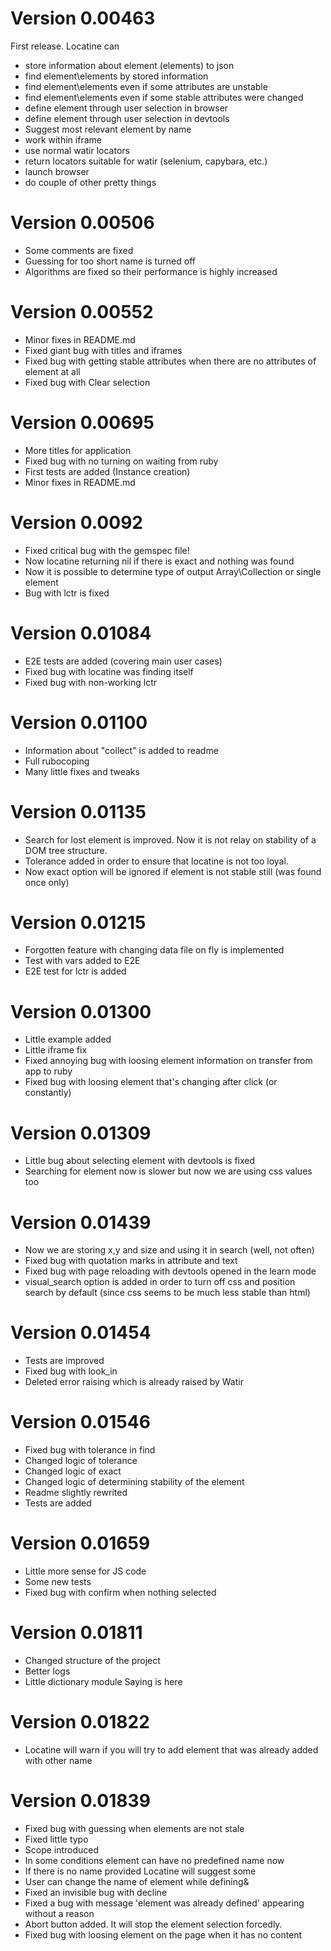 # Version 0.00463
First release. Locatine can
- store information about element (elements) to json
- find element\\elements by stored information
- find element\\elements even if some attributes are unstable
- find element\\elements even if some stable attributes were changed
- define element through user selection in browser
- define element through user selection in devtools
- Suggest most relevant element by name
- work within iframe
- use normal watir locators
- return locators suitable for watir (selenium, capybara, etc.)
- launch browser
- do couple of other pretty things

# Version 0.00506
- Some comments are fixed
- Guessing for too short name is turned off
- Algorithms are fixed so their performance is highly increased

# Version 0.00552
- Minor fixes in README.md
- Fixed giant bug with titles and iframes
- Fixed bug with getting stable attributes when there are no attributes of element at all
- Fixed bug with Clear selection

# Version 0.00695
- More titles for application
- Fixed bug with no turning on waiting from ruby
- First tests are added (Instance creation)
- Minor fixes in README.md

# Version 0.0092
- Fixed critical bug with the gemspec file!
- Now locatine returning nil if there is exact and nothing was found
- Now it is possible to determine type of output Array\\Collection or single element
- Bug with lctr is fixed

# Version 0.01084
- E2E tests are added (covering main user cases)
- Fixed bug with locatine was finding itself
- Fixed bug with non-working lctr

# Version 0.01100
- Information about "collect" is added to readme
- Full rubocoping
- Many little fixes and tweaks

# Version 0.01135
- Search for lost element is improved. Now it is not relay on stability of a DOM tree structure.
- Tolerance added in order to ensure that locatine is not too loyal.
- Now exact option will be ignored if element is not stable still (was found once only)

# Version 0.01215
- Forgotten feature with changing data file on fly is implemented
- Test with vars added to E2E
- E2E test for lctr is added

# Version 0.01300
- Little example added
- Little iframe fix
- Fixed annoying bug with loosing element information on transfer from app to ruby
- Fixed bug with loosing element that's changing after click (or constantly)

# Version 0.01309
- Little bug about selecting element with devtools is fixed
- Searching for element now is slower but now we are using css values too

# Version 0.01439
- Now we are storing x,y and size and using it in search (well, not often)
- Fixed bug with quotation marks in attribute and text
- Fixed bug with page reloading with devtools opened in the learn mode
- visual_search option is added in order to turn off css and position search by default (since css seems to be much less stable than html)

# Version 0.01454
- Tests are improved
- Fixed bug with look_in
- Deleted error raising which is already raised by Watir

# Version 0.01546
- Fixed bug with tolerance in find
- Changed logic of tolerance
- Changed logic of exact
- Changed logic of determining stability of the element
- Readme slightly rewrited
- Tests are added

# Version 0.01659
- Little more sense for JS code
- Some new tests
- Fixed bug with confirm when nothing selected

# Version 0.01811
- Changed structure of the project
- Better logs
- Little dictionary module Saying is here

# Version 0.01822
- Locatine will warn if you will try to add element that was already added with other name

# Version 0.01839
- Fixed bug with guessing when elements are not stale
- Fixed little typo
- Scope introduced
- In some conditions element can have no predefined name now
- If there is no name provided Locatine will suggest some
- User can change the name of element while defining&
- Fixed an invisible bug with decline
- Fixed a bug with message 'element was already defined' appearing without a reason
- Abort button added. It will stop the element selection forcedly.
- Fixed bug with loosing element on the page when it has no content
